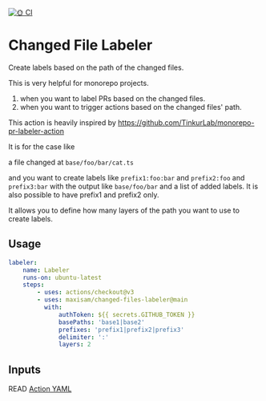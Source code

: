 [![🌞 CI](https://github.com/maxisam/changed-files-labeler/actions/workflows/CI.yml/badge.svg)](https://github.com/maxisam/changed-files-labeler/actions/workflows/CI.yml)

# Changed File Labeler

Create labels based on the path of the changed files.

This is very helpful for monorepo projects.

1. when you want to label PRs based on the changed files.
2. when you want to trigger actions based on the changed files' path.

This action is heavily inspired by https://github.com/TinkurLab/monorepo-pr-labeler-action

It is for the case like

a file changed at `base/foo/bar/cat.ts`

and you want to create labels like `prefix1:foo:bar` and `prefix2:foo` and `prefix3:bar` with the output like `base/foo/bar` and a list of added labels. It is also possible to have prefix1 and prefix2 only.

It allows you to define how many layers of the path you want to use to create labels.

## Usage

```yaml
labeler:
    name: Labeler
    runs-on: ubuntu-latest
    steps:
        - uses: actions/checkout@v3
        - uses: maxisam/changed-files-labeler@main
          with:
              authToken: ${{ secrets.GITHUB_TOKEN }}
              basePaths: 'base1|base2'
              prefixes: 'prefix1|prefix2|prefix3'
              delimiter: ':'
              layers: 2
```

## Inputs

READ [Action YAML](./action.yml)
